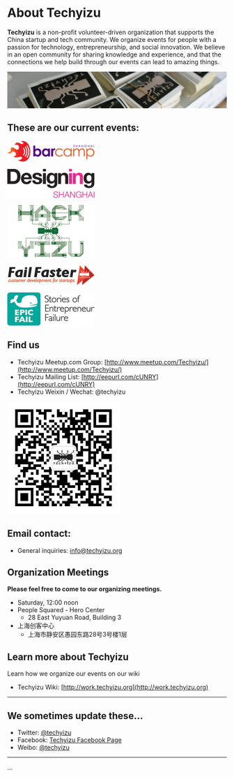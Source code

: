 # About Techyizu

**Techyizu** is a non-profit volunteer-driven organization that supports the China startup and tech community.  We organize events for people with a passion for technology, entrepreneurship, and social innovation.  We believe in an open community for sharing knowledge and experience, and that the connections we help build through our events can lead to amazing things.

<img class="hero_hidden" src="/images/techyizu_header_bg.jpg" />

## These are our current events:

![Barcamp logo](/pages/images/logo_barcamp.jpg)

![Design Shanghai logo](/pages/images/logo_designing_shanghai.jpg)

![Hackyizu logo](/pages/images/logo_hackyizu.jpg)

![Fail Faster logo](/pages/images/logo_failfaster.jpg)

![Epic Fail logo](/pages/images/logo_soef.jpg)


## Find us
* Techyizu Meetup.com Group: [http://www.meetup.com/Techyizu/](http://www.meetup.com/Techyizu/)
* Techyizu Mailing List: [http://eepurl.com/cUNRY](http://eepurl.com/cUNRY)
* Techyizu Weixin / Wechat: @techyizu

![Techyizu Wechat QR Code](/pages/images/qrcode_for_gh_c45020ccb55e_258.jpg)



## Email contact:
* General inquiries: info@techyizu.org


## Organization Meetings
**Please feel free to come to our organizing meetings.**  

* Saturday, 12:00 noon
* People Squared - Hero Center 
  * 28 East Yuyuan Road, Building 3
* 上海创客中心
  * 上海市静安区愚园东路28号3号楼1层


## Learn more about Techyizu
Learn how we organize our events on our wiki
* Techyizu Wiki: [http://work.techyizu.org](http://work.techyizu.org)



---

## We sometimes update these…
* Twitter: [@techyizu](http://www.twitter.com/techyizu)
* Facebook: [Techyizu Facebook Page](http://www.facebook.com/techyizu)
* Weibo: [@techyizu](http://www.weibo.com/techyizu)


----
  

  
  
  
  
...


